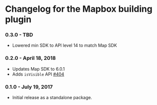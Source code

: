 # Changelog for the Mapbox building plugin

### 0.3.0 - TBD
- Lowered min SDK to API level 14 to match Map SDK

### 0.2.0 - April 18, 2018
- Updates Map SDK to 6.0.1
- Adds `isVisible` API [#404](https://github.com/mapbox/mapbox-plugins-android/pull/404)

### 0.1.0 - July 19, 2017
- Initial release as a standalone package.